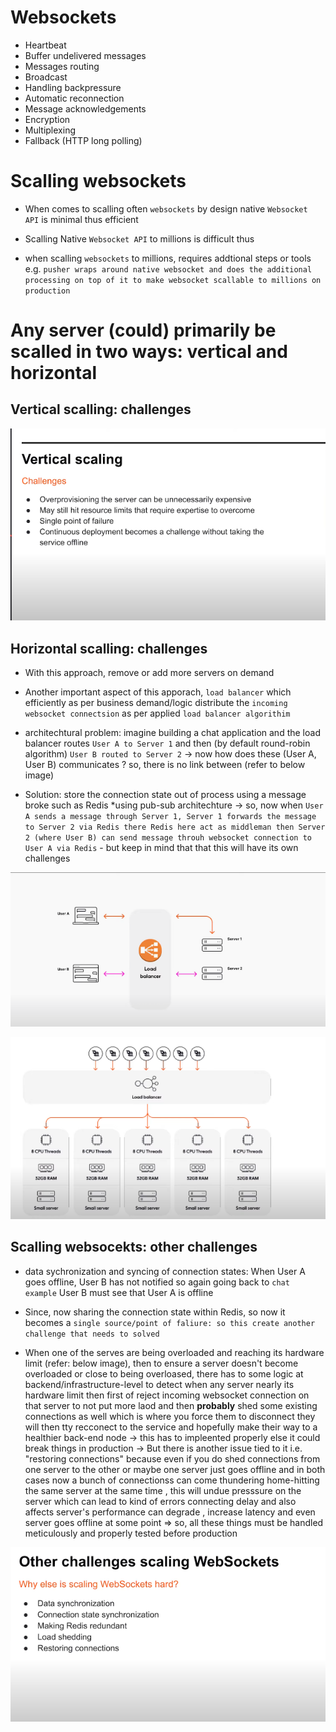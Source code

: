 # Websockets

- Heartbeat
- Buffer undelivered messages
- Messages routing
- Broadcast
- Handling backpressure
- Automatic reconnection
- Message acknowledgements
- Encryption
- Multiplexing
- Fallback (HTTP long polling)



# Scalling websockets


- When comes to scalling often `websockets` by design native `Websocket API` is minimal thus efficient

- Scalling Native `Websocket API` to millions is difficult thus

- when scalling `websockets` to millions, requires addtional steps or tools e.g. `pusher wraps around native websocket and does the additional processing on top of it to make websocket scallable to millions on production`

# Any server (could) primarily be scalled in two ways: vertical and horizontal


## Vertical scalling: challenges

![alt text](image.png)

## Horizontal scalling: challenges

- With this approach, remove or add more servers on demand
- Another important aspect of this apporach, `load balancer` which efficiently as per business demand/logic distribute the `incoming websocket connectsion` as per applied `load balancer algorithim`

- architechtural problem: imagine building a chat application and the load balancer routes `User A to Server 1` and then (by default round-robin algorithm) `User B routed to Server 2` -> now how does these (User A, User B) communicates ? so, there is no link between (refer to below image)

- Solution: store the connection state out of process using a message broke such as Redis *using pub-sub architechture -> so, now when `User A sends a message through Server 1, Server 1 forwards the message to Server 2 via Redis there Redis here act as middleman then Server 2 (where User B) can send message throuh websocket connection to User A via Redis` - but keep in mind that that this will have its own challenges


![alt text](image-2.png)

![alt text](image-1.png)


## Scalling websocekts: other challenges

- data sychronization and syncing of connection states: When User A goes offline, User B has not notified so again going back to `chat example` User B must see that User A is offline

- Since, now sharing the connection state within Redis, so now it becomes a `single source/point of faliure: so this create another challenge that needs to solved`

- When one of the serves are being overloaded and reaching its hardware limit (refer: below image), then to ensure a server doesn't become overloaded or close to being overloased, there has to some logic at backend/infrastructure-level to detect when any server nearly its hardware limit then first of reject incoming websocket connection on that server to not put more laod and then **probably** shed some existing connections as well which is where you force them to disconnect they will then tty  recconect to the service and hopefully make their way to a healthier back-end node -> this has to impleented properly else it could break things in production -> But there is another issue tied to it i.e. "restoring connections" because even if you do shed connections from one server to the other or maybe one server just goes offline and in both cases now  a bunch of connectionss can come thundering home-hitting the same server at the same time , this will undue presssure on the server which can lead to kind of errors connecting delay and also affects server's performance can degrade , increase latency and even server goes offline at some point => so, all these things must be handled meticulously and properly tested before production  



![alt text](image-3.png)